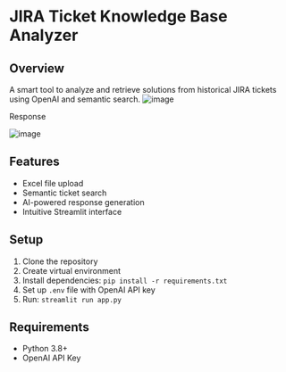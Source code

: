 # JIRA Ticket Knowledge Base Analyzer

## Overview

A smart tool to analyze and retrieve solutions from historical JIRA tickets using OpenAI and semantic search.
![image](https://github.com/user-attachments/assets/1da84ec5-58e5-41e4-94d3-44be02e5718f)

Response

![image](https://github.com/user-attachments/assets/c8dd0098-b85d-4bca-8eae-784ec78db7ba)

## Features

- Excel file upload
- Semantic ticket search
- AI-powered response generation
- Intuitive Streamlit interface

## Setup

1. Clone the repository
2. Create virtual environment
3. Install dependencies: `pip install -r requirements.txt`
4. Set up `.env` file with OpenAI API key
5. Run: `streamlit run app.py`

## Requirements

- Python 3.8+
- OpenAI API Key
